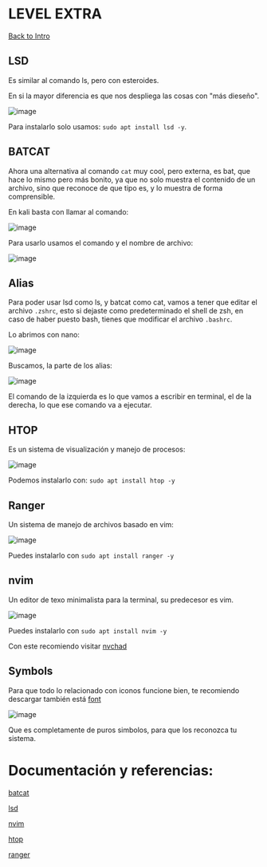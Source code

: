 # LEVEL EXTRA

[Back to Intro](../Intro.md)

## LSD

Es similar al comando ls, pero con esteroides.

En si la mayor diferencia es que nos despliega las cosas con "más dieseño".

![image](https://github.com/Inf0sth/Kali-linux-Custom/assets/106565371/b3141b4b-1ee2-4803-aa54-2a061930f6c3)

Para instalarlo solo usamos: `sudo apt install lsd -y`.

## BATCAT

Ahora una alternativa al comando `cat` muy cool, pero externa, es bat, que hace lo mismo pero más bonito, ya que no solo muestra el contenido de un archivo, sino que reconoce de que tipo es, y lo muestra de forma comprensible.

En kali basta con llamar al comando:

![image](https://github.com/Inf0sth/Kali-linux-Custom/assets/106565371/c0e0ea05-37df-4783-9824-83f7abb2ef72)

Para usarlo usamos el comando y el nombre de archivo:

![image](https://github.com/Inf0sth/Kali-linux-Custom/assets/106565371/948f30f0-545b-48c6-99b7-50ee2209c336)

## Alias

Para poder usar lsd como ls, y batcat como cat, vamos a tener que editar el archivo `.zshrc`, esto si dejaste como predeterminado el shell de zsh, en caso de haber puesto bash, tienes que modificar el archivo `.bashrc`.

Lo abrimos con nano:

![image](https://github.com/Inf0sth/Kali-linux-Custom/assets/106565371/c69886b7-ac43-449d-9829-9476e1452ebc)

Buscamos, la parte de los alias:

![image](https://github.com/Inf0sth/Kali-linux-Custom/assets/106565371/e4674e8d-72a0-48ee-a884-ba3aa623f69a)

El comando de la izquierda es lo que vamos a escribir en terminal, el de la derecha, lo que ese comando va a ejecutar.

## HTOP

Es un sistema de visualización y manejo de procesos:

![image](https://github.com/Inf0sth/Kali-linux-Custom/assets/106565371/fa47e0fe-00ca-495e-9af9-8cab21a68627)

Podemos instalarlo con: `sudo apt install htop -y`

## Ranger

Un sistema de manejo de archivos basado en vim:

![image](https://github.com/Inf0sth/Kali-linux-Custom/assets/106565371/a940dd67-54c1-415a-9355-1e455d0b77c0)

Puedes instalarlo con `sudo apt install ranger -y`

## nvim

Un editor de texo minimalista para la terminal, su predecesor es vim.

![image](https://github.com/Inf0sth/Kali-linux-Custom/assets/106565371/704f66c5-33c0-4886-b8f9-7ef560bf5260)


Puedes instalarlo con `sudo apt install nvim -y`

Con este recomiendo visitar [nvchad](https://nvchad.com/)

## Symbols

Para que todo lo relacionado con iconos funcione bien, te recomiendo descargar también está [font](https://github.com/ryanoasis/nerd-fonts/releases/download/v3.2.1/NerdFontsSymbolsOnly.zip)

![image](https://github.com/Inf0sth/Kali-linux-Custom/assets/106565371/e1149d88-74f2-42fe-b7ef-b50c7f6143cf)

Que es completamente de puros simbolos, para que los reconozca tu sistema.

# Documentación y referencias:

[batcat](https://github.com/sharkdp/bat)

[lsd](https://github.com/lsd-rs/lsd)

[nvim](https://neovim.io/)

[htop](https://htop.dev/)

[ranger](https://github.com/ranger/ranger)

